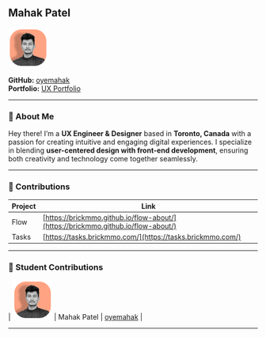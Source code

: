 ## Mahak Patel

![Mahak Patel](../images/oyemahak.png)

**GitHub:** [oyemahak](https://github.com/oyemahak)  
**Portfolio:** [UX Portfolio](https://mahakpatel.wixstudio.com/portfolio)  

---

### 💼 About Me
Hey there! I’m a **UX Engineer & Designer** based in **Toronto, Canada** with a passion for creating intuitive and engaging digital experiences. I specialize in blending **user-centered design with front-end development**, ensuring both creativity and technology come together seamlessly.

---

### 🎯 Contributions

| Project | Link |
| ------- | -------------------------------------------------------------------------------- |
| Flow    | [https://brickmmo.github.io/flow-about/](https://brickmmo.github.io/flow-about/) |
| Tasks   | [https://tasks.brickmmo.com/](https://tasks.brickmmo.com/)                       |

---

### 📜 Student Contributions
| ![Mahak Patel](../images/oyemahak.png) | Mahak Patel | [oyemahak](students/oyemahak) |

---
